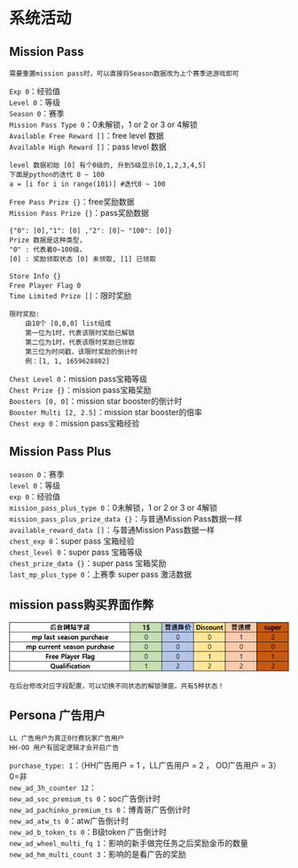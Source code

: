 # 系统活动

## Mission Pass

    需要重置mission pass时，可以直接将Season数据改为上个赛季进游戏即可  

`Exp 0`：经验值  
`Level 0`：等级  
`Season 0`：赛季  
`Mission Pass Type 0`：0未解锁，1 or 2 or 3 or 4解锁  
`Available Free Reward []`：free level 数据  
`Available High Reward []`：pass level 数据

    level 数据初始 [0] 有个0级的, 升到5级显示[0,1,2,3,4,5]
    下面是python的迭代 0 ~ 100
    a = [i for i in range(101)] #迭代0 ~ 100
`Free Pass Prize {}`：free奖励数据  
`Mission Pass Prize {}`：pass奖励数据  
    
    {"0": [0],"1": [0] ,"2": [0]~ "100": [0]} 
    Prize 数据是这种类型，
    "0" : 代表着0~100级，
    [0] : 奖励领取状态 [0] 未领取, [1] 已领取
`Store Info {}`  
`Free Player Flag 0`  
`Time Limited Prize []`：限时奖励  

    限时奖励:
        由10个 [0,0,0] list组成
        第一位为1时，代表该限时奖励已解锁
        第二位为1时，代表该限时奖励已领取
        第三位为时间戳，该限时奖励的倒计时
        例：[1, 1, 1659628802]

`Chest Level 0`：mission pass宝箱等级  
`Chest Prize {}`：mission pass宝箱奖励  
`Boosters [0, 0]`：mission star booster的倒计时  
`Booster Multi [2, 2.5]`：mission star booster的倍率  
`Chest exp 0`：mission pass宝箱经验  

## Mission Pass Plus

`season 0`：赛季  
`level 0`：等级  
`exp 0`：经验值  
`mission_pass_plus_type 0`：0未解锁，1 or 2 or 3 or 4解锁  
`mission_pass_plus_prize_data {}`：与普通Mission Pass数据一样  
`available_reward_data []`：与普通Mission Pass数据一样  
`chest_exp 0`：super pass 宝箱经验  
`chest_level 0`：super pass 宝箱等级  
`chest_prize_data {}`：super pass 宝箱奖励  
`last_mp_plus_type 0`：上赛季 super pass 激活数据  

## mission pass购买界面作弊
![解锁弹窗配置](images/S_mission_pass_boost.png)  

    在后台修改对应字段配置，可以切换不同状态的解锁弹窗，共有5种状态！

## Persona 广告用户

    LL 广告用户为真正0付费玩家广告用户
    HH-OO 用户有固定逻辑才会开启广告
    
`purchase_type: 1`：（HH广告用户 = 1 ，LL广告用户 = 2 ， OO广告用户 = 3）0=非  
`new_ad_3h_counter 12`：  
`new_ad_soc_premium_ts 0`：soc广告倒计时  
`new_ad_pachinko_premium_ts 0`：博青哥广告倒计时  
`new_ad_atw_ts 0`：atw广告倒计时  
`new_ad_b_token_ts 0`：B级token 广告倒计时  
`new_ad_wheel_multi_fq 1`：影响的新手做完任务之后奖励金币的数量   
`new_ad_hm_multi_count 3`：影响的是看广告的奖励  